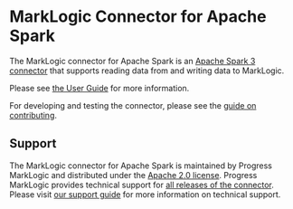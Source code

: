 # MarkLogic Connector for Apache Spark

The MarkLogic connector for Apache Spark is an [Apache Spark 3 connector](https://spark.apache.org/docs/latest/) that 
supports reading data from and writing data to MarkLogic.

Please see [the User Guide](http://marklogic.github.io/marklogic-spark-connector) for more information.

For developing and testing the connector, please see the [guide on contributing](/CONTRIBUTING.md).

## Support

The MarkLogic connector for Apache Spark is maintained by Progress MarkLogic and distributed under the
[Apache 2.0 license](https://github.com/marklogic/marklogic-spark-connector/blob/LICENSE).
Progress MarkLogic provides technical support for [all releases of the connector](https://github.com/marklogic/marklogic-spark-connector/releases).
Please visit [our support guide](https://community.progress.com/s/products/marklogic/support-guide) for more
information on technical support. 
